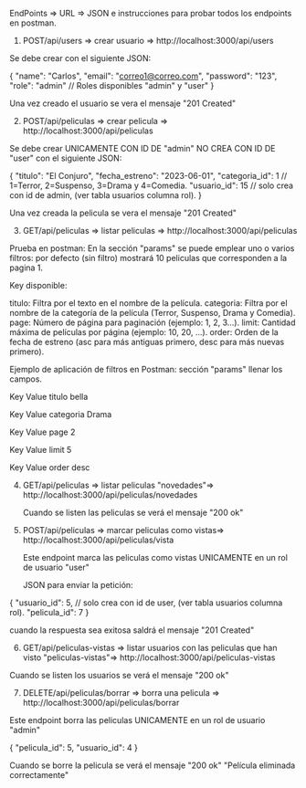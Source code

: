 EndPoints => URL => JSON e instrucciones para probar todos los endpoints en postman.

1) POST/api/users => crear usuario => http://localhost:3000/api/users

Se debe crear con el siguiente JSON:

{
  "name": "Carlos",
  "email": "correo1@correo.com",
  "password": "123",
  "role": "admin" // Roles disponibles "admin" y "user"
}

Una vez creado el usuario se vera el mensaje "201 Created"

2) POST/api/peliculas => crear pelicula => http://localhost:3000/api/peliculas

Se debe crear UNICAMENTE CON ID DE "admin" NO CREA CON ID DE "user" con el siguiente JSON:

{
  "titulo": "El Conjuro",
  "fecha_estreno": "2023-06-01",
  "categoria_id": 1 // 1=Terror, 2=Suspenso, 3=Drama y 4=Comedia.
  "usuario_id": 15 // solo crea con id de admin, (ver tabla usuarios columna rol).
}

Una vez creada la pelicula se vera el mensaje "201 Created"

3) GET/api/peliculas => listar peliculas => http://localhost:3000/api/peliculas

Prueba en postman: 
En la sección "params" se puede emplear uno o varios filtros:
por defecto (sin filtro) mostrará 10 peliculas que corresponden a la pagina 1.

Key disponible: 

titulo: Filtra por el texto en el nombre de la película.
categoria: Filtra por el nombre de la categoría de la película (Terror, Suspenso, Drama y Comedia).
page: Número de página para paginación (ejemplo: 1, 2, 3...).
limit: Cantidad máxima de películas por página (ejemplo: 10, 20, ...).
order: Orden de la fecha de estreno (asc para más antiguas primero, desc para más nuevas primero).

Ejemplo de aplicación de filtros en Postman: sección "params" llenar los campos.

Key          Value
titulo	     bella

Key          Value
categoria	   Drama

Key          Value
page	       2

Key          Value
limit	       5

Key          Value
order	       desc

4) GET/api/peliculas => listar peliculas "novedades"=> http://localhost:3000/api/peliculas/novedades

   Cuando se listen las peliculas se verá el mensaje "200 ok"


5) POST/api/peliculas => marcar peliculas como vistas=> http://localhost:3000/api/peliculas/vista
   
   Este endpoint marca las peliculas como vistas UNICAMENTE en un rol de usuario "user"

   JSON para enviar la petición:

{
  "usuario_id": 5, // solo crea con id de user, (ver tabla usuarios columna rol).
  "pelicula_id": 7
} 

   cuando la respuesta sea exitosa saldrá el mensaje "201 Created" 

6) GET/api/peliculas-vistas => listar usuarios con las peliculas que han visto "peliculas-vistas"=> http://localhost:3000/api/peliculas-vistas   

Cuando se listen los usuarios se verá el mensaje "200 ok"

7) DELETE/api/peliculas/borrar => borra una pelicula => http://localhost:3000/api/peliculas/borrar 

Este endpoint borra las peliculas UNICAMENTE en un rol de usuario "admin"

{
  "pelicula_id": 5,
  "usuario_id": 4
}

Cuando se borre la pelicula se verá el mensaje "200 ok" "Película eliminada correctamente"